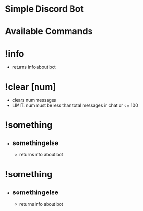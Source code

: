 # Simple Discord Bot

# Available Commands

# !info
  - returns info about bot

# !clear [num]
  - clears num messages
  - LIMIT: num must be less than total messages in chat or <= 100

# !something

  - ## somethingelse
    - returns info about bot
    
# !something

  - ## somethingelse
    - returns info about bot